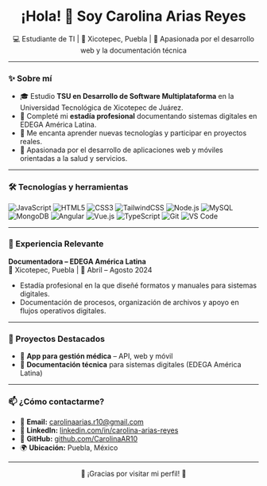 <h1 align="center">¡Hola! 👋 Soy Carolina Arias Reyes</h1>

<p align="center">
💻 Estudiante de TI | 📍 Xicotepec, Puebla | 🌟 Apasionada por el desarrollo web y la documentación técnica
</p>

---

### ✨ Sobre mí

- 🎓 Estudio **TSU en Desarrollo de Software Multiplataforma** en la Universidad Tecnológica de Xicotepec de Juárez.
- 📘 Completé mi **estadía profesional** documentando sistemas digitales en EDEGA América Latina.
- 🧠 Me encanta aprender nuevas tecnologías y participar en proyectos reales.
- 🚀 Apasionada por el desarrollo de aplicaciones web y móviles orientadas a la salud y servicios.

---

### 🛠️ Tecnologías y herramientas

![JavaScript](https://img.shields.io/badge/-JavaScript-F7DF1E?style=flat&logo=javascript&logoColor=000)
![HTML5](https://img.shields.io/badge/-HTML5-E34F26?style=flat&logo=html5&logoColor=fff)
![CSS3](https://img.shields.io/badge/-CSS3-1572B6?style=flat&logo=css3&logoColor=fff)
![TailwindCSS](https://img.shields.io/badge/-TailwindCSS-06B6D4?style=flat&logo=tailwind-css&logoColor=fff)
![Node.js](https://img.shields.io/badge/-Node.js-339933?style=flat&logo=node.js&logoColor=fff)
![MySQL](https://img.shields.io/badge/-MySQL-4479A1?style=flat&logo=mysql&logoColor=fff)
![MongoDB](https://img.shields.io/badge/-MongoDB-47A248?style=flat&logo=mongodb&logoColor=fff)
![Angular](https://img.shields.io/badge/-Angular-DD0031?style=flat&logo=angular&logoColor=fff)
![Vue.js](https://img.shields.io/badge/-Vue.js-4FC08D?style=flat&logo=vue.js&logoColor=fff)
![TypeScript](https://img.shields.io/badge/-TypeScript-3178C6?style=flat&logo=typescript&logoColor=fff)
![Git](https://img.shields.io/badge/-Git-F05032?style=flat&logo=git&logoColor=fff)
![VS Code](https://img.shields.io/badge/-VSCode-007ACC?style=flat&logo=visual-studio-code&logoColor=fff)

---

### 🧾 Experiencia Relevante

**Documentadora – EDEGA América Latina**  
📍 Xicotepec, Puebla | 📆 Abril – Agosto 2024  
- Estadía profesional en la que diseñé formatos y manuales para sistemas digitales.  
- Documentación de procesos, organización de archivos y apoyo en flujos operativos digitales.

---

### 📌 Proyectos Destacados

- 🏥 **App para gestión médica** – API, web y móvil  
- 📝 **Documentación técnica** para sistemas digitales (EDEGA América Latina)  

---

### 📫 ¿Cómo contactarme?

- 📧 **Email:** carolinaarias.r10@gmail.com  
- 💼 **LinkedIn:** [linkedin.com/in/carolina-arias-reyes](https://www.linkedin.com/in/carolina-arias-reyes)  
- 🔗 **GitHub:** [github.com/CarolinaAR10](https://github.com/CarolinaAR10)  
- 🌍 **Ubicación:** Puebla, México  

---

<p align="center">
  💙 ¡Gracias por visitar mi perfil! 💙  
</p>
